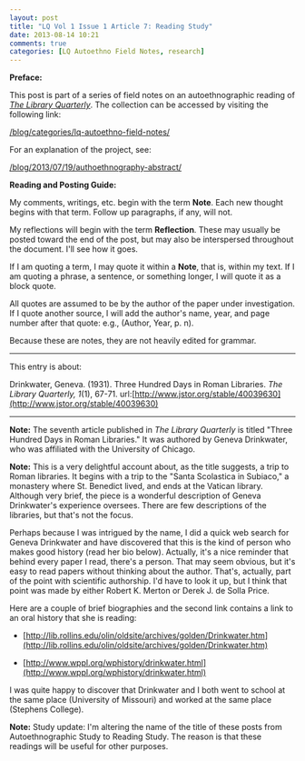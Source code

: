 ```yaml
---
layout: post
title: "LQ Vol 1 Issue 1 Article 7: Reading Study"
date: 2013-08-14 10:21
comments: true
categories: [LQ Autoethno Field Notes, research]
---
```


**Preface:**

This post is part of a series of field notes on an
autoethnographic reading of [*The Library
Quarterly*](http://www.press.uchicago.edu/ucp/journals/journal/lq.html).
The collection can be accessed by visiting the following link:

[/blog/categories/lq-autoethno-field-notes/](/blog/categories/lq-autoethno-field-notes/)

For an explanation of the project, see:

[/blog/2013/07/19/authoethnography-abstract/](/blog/2013/07/19/authoethnography-abstract/)

**Reading and Posting Guide:**

My comments, writings, etc. begin with the term **Note**. Each new
thought begins with that term. Follow up paragraphs, if any, will
not.

My reflections will begin with the term **Reflection**. These may
usually be posted toward the end of the post, but may also be
interspersed throughout the document. I'll see how it goes.

If I am quoting a term, I may quote it within a **Note**, that is,
within my text. If I am quoting a phrase, a sentence, or something
longer, I will quote it as a block quote.

All quotes are assumed to be by the author of the paper under
investigation. If I quote another source, I will add the author's
name, year, and page number after that quote: e.g., (Author, Year,
p. n).

Because these are notes, they are not heavily edited for grammar.

---

This entry is about:

Drinkwater, Geneva. (1931). Three Hundred Days in Roman Libraries.
*The Library Quarterly, 1*(1), 67-71.
url:[http://www.jstor.org/stable/40039630](http://www.jstor.org/stable/40039630)

---

**Note:** The seventh article published in *The Library Quarterly*
is titled "Three Hundred Days in Roman Libraries." It was authored
by Geneva Drinkwater, who was affiliated with the University of
Chicago.

**Note:** This is a very delightful account about, as the title
suggests, a trip to Roman libraries. It begins with a trip to the
"Santa Scolastica in Subiaco," a monastery where St. Benedict
lived, and ends at the Vatican library. Although very brief, the
piece is a wonderful description of Geneva Drinkwater's experience
oversees. There are few descriptions of the libraries, but that's
not the focus.

Perhaps because I was intrigued by the name, I did a quick web
search for Geneva Drinkwater and have discovered that this is the
kind of person who makes good history (read her bio below).
Actually, it's a nice reminder that behind every paper I read,
there's a person. That may seem obvious, but it's easy to read
papers without thinking about the author. That's, actually, part
of the point with scientific authorship. I'd have to look it up,
but I think that point was made by either Robert K. Merton or
Derek J. de Solla Price.

Here are a couple of brief biographies and the second link
contains a link to an oral history that she is reading:

- [http://lib.rollins.edu/olin/oldsite/archives/golden/Drinkwater.htm](http://lib.rollins.edu/olin/oldsite/archives/golden/Drinkwater.htm)  

- [http://www.wppl.org/wphistory/drinkwater.html](http://www.wppl.org/wphistory/drinkwater.html)

I was quite happy to discover that Drinkwater and I both went to
school at the same place (University of Missouri) and worked at
the same place (Stephens College).

**Note:** Study update: I'm altering the name of the title of
these posts from Autoethnographic Study to Reading Study. The
reason is that these readings will be useful for other purposes.
